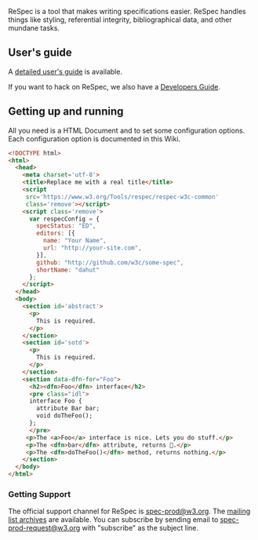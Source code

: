ReSpec is a tool that makes writing specifications easier. ReSpec handles things like styling, referential integrity, bibliographical data, and other mundane tasks. 

## User's guide
A [detailed user's guide](ReSpec-Editor's-Guide) is available. 

If you want to hack on ReSpec, we also have a [Developers Guide](Developers-Guide).

## Getting up and running

All you need is a HTML Document and to set some configuration options. Each configuration option is documented in this Wiki. 

```HTML
<!DOCTYPE html>
<html>
  <head>
    <meta charset='utf-8'>
    <title>Replace me with a real title</title>
    <script 
     src='https://www.w3.org/Tools/respec/respec-w3c-common' 
     class='remove'></script>
    <script class='remove'>
      var respecConfig = {
        specStatus: "ED",
        editors: [{
          name: "Your Name",
          url: "http://your-site.com",
        }],
        github: "http://github.com/w3c/some-spec",
        shortName: "dahut"
      };
    </script>
  </head>
  <body>
    <section id='abstract'>
      <p>
        This is required.
      </p>
    </section>
    <section id='sotd'>
      <p>
        This is required.
      </p>
    </section>
    <section data-dfn-for="Foo">
      <h2><dfn>Foo</dfn> interface</h2>
      <pre class="idl">
      interface Foo {
        attribute Bar bar;
        void doTheFoo();
      };
      </pre>
     <p>The <a>Foo</a> interface is nice. Lets you do stuff.</p>
     <p>The <dfn>bar</dfn> attribute, returns 🍺.</p>
     <p>The <dfn>doTheFoo()</dfn> method, returns nothing.</p>
    </section>
  </body>
</html>
```

### Getting Support
The official support channel for ReSpec is [spec-prod@w3.org](mailto:spec-prod@w3.org). The [mailing list archives](http://lists.w3.org/Archives/Public/spec-prod/) are available. You can subscribe by sending email to [spec-prod-request@w3.org](mailto:spec-prod-request@w3.org?subject=subscribe) with "subscribe" as the subject line.